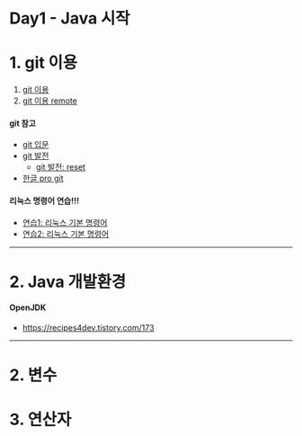 # Day1 - Java 시작

# 1. git 이용

1. [git 이용](</day1/git이용-2020(2p).pdf>)
2. [git 이용 remote](</day1/git_remote이용(2p).pdf>)

#### git 참고

 - [git 입문](https://backlog.com/git-tutorial/kr/intro/intro1_1.html)
 - [git 발전](https://backlog.com/git-tutorial/kr/stepup/stepup1_1.html)
    - [git 발전: reset](https://backlog.com/git-tutorial/kr/stepup/stepup7_3.html)
 - [한글 pro git](https://git-scm.com/book/ko/v2)

#### 리눅스 명령어 연습!!!

 - [연습1: 리눅스 기본 명령어](https://itholic.github.io/linux-basic-command/)
 - [연습2: 리눅스 기본 명령어](https://jhnyang.tistory.com/13)


---

# 2. Java 개발환경

#### OpenJDK

- https://recipes4dev.tistory.com/173

---

# 2. 변수

# 3. 연산자
